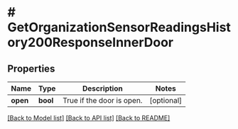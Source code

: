 # # GetOrganizationSensorReadingsHistory200ResponseInnerDoor

## Properties

Name | Type | Description | Notes
------------ | ------------- | ------------- | -------------
**open** | **bool** | True if the door is open. | [optional]

[[Back to Model list]](../../README.md#models) [[Back to API list]](../../README.md#endpoints) [[Back to README]](../../README.md)
